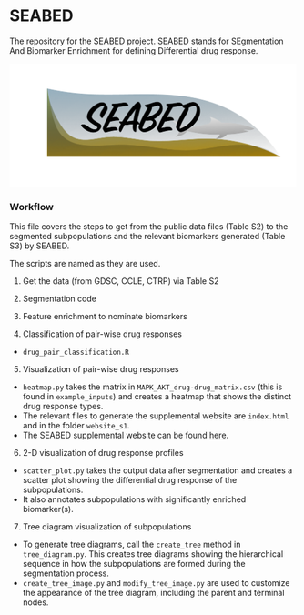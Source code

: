 # SEABED
The repository for the SEABED project. SEABED stands for SEgmentation And Biomarker Enrichment for defining Differential drug response.

![logo](https://github.com/szen95/SEABED/blob/master/SEABED_logo.png)

### Workflow

This file covers the steps to get from the public data files (Table S2) to the segmented subpopulations and the relevant biomarkers generated (Table S3) by SEABED.

The scripts are named as they are used.

1. Get the data (from GDSC, CCLE, CTRP) via Table S2

2. Segmentation code

3. Feature enrichment to nominate biomarkers

4. Classification of pair-wise drug responses
* `drug_pair_classification.R`

5. Visualization of pair-wise drug responses
* `heatmap.py` takes the matrix in `MAPK_AKT_drug-drug_matrix.csv` (this is found in `example_inputs`) and creates a heatmap that shows the distinct drug response types.
*  The relevant files to generate the supplemental website are `index.html` and in the folder `website_s1`.
* The SEABED supplemental website can be found [here](https://szen95.github.io/SEABED/).  

6. 2-D visualization of drug response profiles
* `scatter_plot.py` takes the output data after segmentation and creates a scatter plot showing the differential drug response of the subpopulations.
* It also annotates subpopulations with significantly enriched biomarker(s).

7. Tree diagram visualization of subpopulations
* To generate tree diagrams, call the `create_tree` method in `tree_diagram.py`. This creates tree diagrams showing the hierarchical sequence in how the subpopulations are formed during the segmentation process.
* `create_tree_image.py` and `modify_tree_image.py` are used to customize the appearance of the tree diagram, including the parent and terminal nodes.
